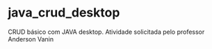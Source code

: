 # java_crud_desktop
CRUD básico com JAVA desktop. Atividade solicitada pelo professor Anderson Vanin

